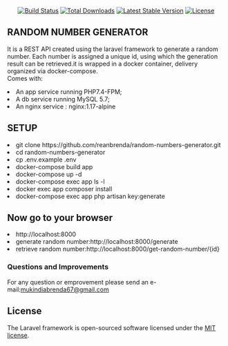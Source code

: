 

<p align="center">
<a href="https://travis-ci.org/laravel/framework"><img src="https://travis-ci.org/laravel/framework.svg" alt="Build Status"></a>
<a href="https://packagist.org/packages/laravel/framework"><img src="https://img.shields.io/packagist/dt/laravel/framework" alt="Total Downloads"></a>
<a href="https://packagist.org/packages/laravel/framework"><img src="https://img.shields.io/packagist/v/laravel/framework" alt="Latest Stable Version"></a>
<a href="https://packagist.org/packages/laravel/framework"><img src="https://img.shields.io/packagist/l/laravel/framework" alt="License"></a>
</p>

## RANDOM NUMBER GENERATOR
It is  a REST API created using the laravel framework  to  generate a random number. Each number is assigned a unique id, using which the generation result can be retrieved.it is wrapped in a docker container, delivery organized via docker-compose.<br>
Comes with:
<li>An app service running PHP7.4-FPM;</li>
<li>A db service running MySQL 5.7;</li>
<li>An nginx service : nginx:1.17-alpine</li>

## SETUP

<li>git clone https://github.com/reanbrenda/random-numbers-generator.git</li>
<li>cd random-numbers-generator</li>
<li>cp .env.example .env</li>
<li>docker-compose build app</li>
<li>docker-compose up -d</li>
<li>docker-compose exec app ls -l</li>
<li>docker exec app composer install</li>
<li>docker-compose exec app php artisan key:generate</li>

## Now go to your browser 

<li>http://localhost:8000</li>
<li>generate random number:http://localhost:8000/generate</li>
<li>retrieve random number:http://localhost:8000/get-random-number/{id}</li>

### Questions and Improvements
For any question or emprovement please send an e-mail:mukindiabrenda67@gmail.com



## License

The Laravel framework is open-sourced software licensed under the [MIT license](https://opensource.org/licenses/MIT).
